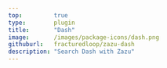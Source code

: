 ```yaml
---
top:         true
type:        plugin
title:       "Dash"
image:       /images/package-icons/dash.png
githuburl:   fracturedloop/zazu-dash
description: "Search Dash with Zazu"
---
```

